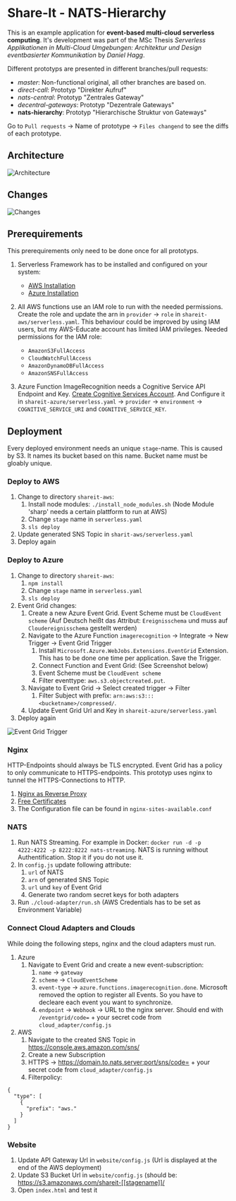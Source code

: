 # Share-It - NATS-Hierarchy
This is an example application for **event-based multi-cloud serverless computing**.
It's development was part of the MSc Thesis *Serverless Applikationen in Multi-Cloud Umgebungen: Architektur und Design eventbasierter Kommunikation* by *Daniel Hagg*.

Different prototyps are presented in different branches/pull requests:
* *master*: Non-functional original, all other branches are based on.
* *direct-call*: Prototyp "Direkter Aufruf"
* *nats-central*: Prototyp "Zentrales Gateway"
* *decentral-gateways*: Prototyp "Dezentrale Gateways"
* **nats-hierarchy**: Prototyp "Hierarchische Struktur von Gateways"

Go to `Pull requests` -> Name of prototype -> `Files changend` to see the diffs of each prototype.


## Architecture
![Architecture](img/architecture.jpg "Architecture")


## Changes
![Changes](img/prototyp_hierarchie.jpg "Changes")


## Prerequirements
This prerequirements only need to be done once for all prototyps.
1. Serverless Framework has to be installed and configured on your system:
   * [AWS Installation](https://serverless.com/framework/docs/providers/aws/guide/installation/)
   * [Azure Installation](https://serverless.com/framework/docs/providers/azure/guide/installation/)

1. All AWS functions use an IAM role to run with the needed permissions. Create the role and update the arn in `provider` -> `role` in `shareit-aws/serverless.yaml`. This behaviour could be improved by using IAM users, but my AWS-Educate account has limited IAM privileges. Needed permissions for the IAM role:
   * `AmazonS3FullAccess`
   * `CloudWatchFullAccess`
   * `AmazonDynamoDBFullAccess`
   * `AmazonSNSFullAccess`
1. Azure Function ImageRecognition needs a Cognitive Service API Endpoint and Key. [Create Cognitive Services Account](https://docs.microsoft.com/de-de/azure/cognitive-services/cognitive-services-apis-create-account). And Configure it in `shareit-azure/serverless.yaml` -> `provider` -> `environment` -> `COGNITIVE_SERVICE_URI` and `COGNITIVE_SERVICE_KEY`.


## Deployment
Every deployed environment needs an unique `stage`-name. This is caused by S3. It names its bucket based on this name. Bucket name must be gloably unique.


### Deploy to AWS
1. Change to directory `shareit-aws`:
   1. Install node modules: `./install_node_modules.sh` (Node Module 'sharp' needs a certain plattform to run at AWS)
   1. Change `stage` name in `serverless.yaml`
   1. `sls deploy`
1. Update generated SNS Topic in `sharit-aws/serverless.yaml`
1. Deploy again


### Deploy to Azure
1. Change to directory `shareit-aws`:
   1. `npm install`
   1. Change `stage` name in `serverless.yaml`
   1. `sls deploy`
1. Event Grid changes:
   1. Create a new Azure Event Grid. Event Scheme must be `CloudEvent scheme` (Auf Deutsch heißt das Attribut: `Ereignisschema` und muss auf `Cloudereignisschema` gestellt werden)
   1. Navigate to the Azure Function `imagerecognition` -> Integrate -> New Trigger -> Event Grid Trigger
      1. Install `Microsoft.Azure.WebJobs.Extensions.EventGrid` Extension. This has to be done one time per application. Save the Trigger.
      1. Connect Function and Event Grid: (See Screenshot below)
        1. Event Scheme must be `CloudEvent scheme`
        1. Filter eventtype: `aws.s3.objectcreated.put`.
   1. Navigate to Event Grid -> Select created trigger -> Filter
        1. Filter Subject with prefix: `arn:aws:s3:::<bucketname>/compressed/`.
   1. Update Event Grid Url and Key in `shareit-azure/serverless.yaml`
1. Deploy again

![Event Grid Trigger](img/portal.azure.com_create_eventgrid_trigger.png "Event Grid Trigger")


### Nginx
HTTP-Endpoints should always be TLS encrypted. Event Grid has a policy to only communicate to HTTPS-endpoints. This prototyp uses nginx to tunnel the HTTPS-Connections to HTTP.
1. [Nginx as Reverse Proxy](https://docs.nginx.com/nginx/admin-guide/web-server/reverse-proxy/)
1. [Free Certificates](https://letsencrypt.org/)
1. The Configuration file can be found in `nginx-sites-available.conf`


### NATS
1. Run NATS Streaming. For example in Docker: `docker run -d -p 4222:4222 -p 8222:8222 nats-streaming`. NATS is running without Authentification. Stop it if you do not use it.
1. In `config.js` update following attribute:
   1. `url` of NATS
   1. `arn` of generated SNS Topic
   1. `url` und `key` of Event Grid
   1. Generate two random secret keys for both adapters
1. Run `./cloud-adapter/run.sh` (AWS Credentials has to be set as Environment Variable)


### Connect Cloud Adapters and Clouds
While doing the following steps, nginx and the cloud adapters must run.
1. Azure
   1. Navigate to Event Grid and create a new event-subscription:
      1. `name` -> `gateway`
      1. `scheme` -> `CloudEventScheme`
      1. `event-type` -> `azure.functions.imagerecognition.done`. Microsoft removed the option to register all Events. So you have to decleare each event you want to synchronize.
      1. `endpoint` -> `Webhook` -> URL to the nginx server. Should end with `/eventgrid/code=` + your secret code from `cloud_adapter/config.js`
1. AWS
   1. Navigate to the created SNS Topic in https://console.aws.amazon.com/sns/
   1. Create a new Subscription
   1. HTTPS -> https://domain.to.nats.server:port/sns/code= + your secret code from `cloud_adapter/config.js`
   1. Filterpolicy:
```
{
  "type": [
    {
      "prefix": "aws."
    }
  ]
}
```


### Website
1. Update API Gateway Url in `website/config.js` (Url is displayed at the end of the AWS deployment)
1. Update S3 Bucket Url in `website/config.js` (should be: https://s3.amazonaws.com/shareit-[[stagename]]/
1. Open `index.html` and test it
